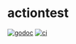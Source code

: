 # actiontest

[![godoc](https://godoc.org/github.com/AWholeNewOrg/actiontest?status.svg)](https://godoc.org/github.com/AWholeNewOrg/actiontest)
[![ci](https://github.com/AWholeNewOrg/actiontest/workflows/ci/badge.svg?branch=master&event=push)](https://github.com/AWholeNewOrg/actiontest/actions?query=workflow%3Aci+branch%3Amaster+event%3Apush)
